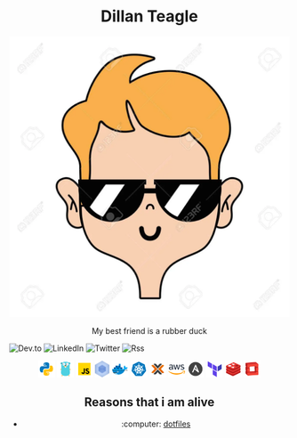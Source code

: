 

<div align="center">
    <h1>Dillan Teagle</h1>
    <img src="./images/profile_avatar.webp" styles="width:50%;border-radius: 50%;">
    <p class="intro">My best friend is a rubber duck</p>
</div>



![Dev.to](https://img.shields.io/badge/dev.to-0A0A0A?style=for-the-badge&logo=dev.to&logoColor=white)
![LinkedIn](https://img.shields.io/badge/linkedin-%230077B5.svg?style=for-the-badge&logo=linkedin&logoColor=white)
![Twitter](https://img.shields.io/badge/teaglebuilt-%231DA1F2.svg?style=for-the-badge&logo=Twitter&logoColor=white)
![Rss](https://img.shields.io/badge/rss-F88900?style=for-the-badge&logo=rss&logoColor=white)




<div align="center">
    <img src="./icons/python.svg" height="30px">
    <img src="./icons/golang.svg" height="30px">
    <img src="./icons/javascript.svg" height="30px">
    <img src="./icons/webpack.svg" height="30px">
    <img src="./icons/docker.svg" height="30px">
    <img src="./icons/kubernetes.svg" height="30px">
    <img src="./icons/proxmox.png" height="30px">
    <img src="./icons/aws.svg" height="30px">
    <img src="./icons/ansible.svg" height="30px">
    <img src="./icons/terraform.svg" height="30px">
    <img src="./icons/redis.svg" height="30px">
    <img src="./icons/openstack.svg" height="30px">
</div>

<div align="center">
    <h2>Reasons that i am alive</h2>
    <ul>
    <li>
        <p>
        <span>:computer:</span>
        <a href="https://github.com/teaglebuilt/dotfiles">dotfiles</a>
        </p>
    </li>
    </ul>
</div>
<!--START_SECTION:waka-->
<!--END_SECTION:waka-->